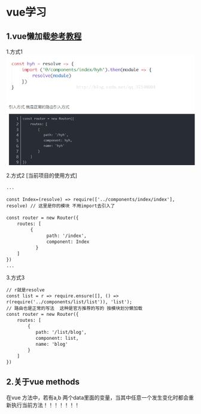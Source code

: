 # vue学习
## 1.vue懒加载[参考教程](https://blog.csdn.net/qq_37540004/article/details/78727063)
 1.方式1
![图片显示不出来请查看教程](./imgs/1.png)

 2.方式2 [当前项目的使用方式]
```
...

const Index=(resolve) => require(['../components/index/index'], resolve) // 这里是你的模块 不用import去引入了

const router = new Router({
    routes: [
		 {
		       path: '/index',
		       component: Index
		   }
	]
})
...
```
3.方式3
```
// r就是resolve
const list = r => require.ensure([], () => r(require('../components/list/list')), 'list');
// 路由也是正常的写法  这种是官方推荐的写的 按模块划分懒加载 
const router = new Router({
    routes: [
		{
		   path: '/list/blog',
		   component: list,
		   name: 'blog'
		}
	]
})
```
## 2.关于vue methods
在vue 方法中，若有a,b 两个data里面的变量，当其中任意一个发生变化时都会重新执行当前方法！！！！！！！
